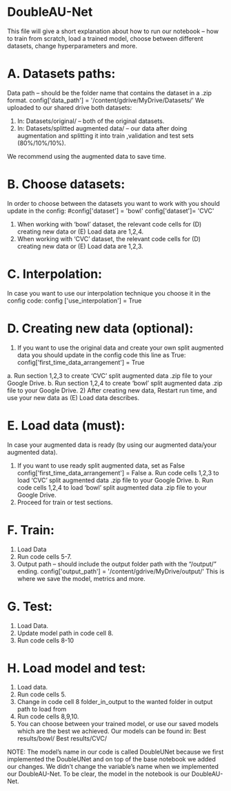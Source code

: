 # DoubleAU-Net
This file will give a short explanation about how to run our notebook – how to train from scratch, load a trained model, choose between different datasets, change hyperparameters and more.
# A.	Datasets paths:
Data path – should be the folder name that contains the dataset in a .zip format.
config['data_path'] = '/content/gdrive/MyDrive/Datasets/’
We uploaded to our shared drive both datasets:
1)	In: Datasets/original/ – both of the original datasets.
2)	In: Datasets/splitted augmented data/ – our data after doing augmentation and splitting it into train ,validation and test sets (80%/10%/10%). 

We recommend using the augmented data to save time.
# B.	Choose datasets:
In order to choose between the datasets you want to work with you should update in the config:
#config['dataset'] = 'bowl'
config['dataset']= 'CVC'
1)	When working with ‘bowl’ dataset, the relevant code cells for (D) creating new data or (E) Load data are 1,2,4.
2)	When working with ‘CVC’ dataset, the relevant code cells for (D) creating new data or (E) Load data are 1,2,3.
# C.	Interpolation:
In case you want to use our interpolation technique you choose it in the config code:
config ['use_interpolation'] = True

# D.	Creating new data (optional):
1)	If you want to use the original data and create your own split augmented data you should update in the config code this line as True:
config['first_time_data_arrangement'] = True

a.	Run section 1,2,3 to create ‘CVC’ split augmented data .zip file to your Google Drive.
b.	Run section 1,2,4 to create ‘bowl’ split augmented data .zip file to your Google Drive.
2)	After creating new data, Restart run time, and use your new data as (E) Load data describes.

# E.	Load data (must):
In case your augmented data is ready (by using our augmented data/your augmented data).
1)	If you want to use ready split augmented data, set as False config['first_time_data_arrangement'] = False
a.	Run code cells 1,2,3 to load ‘CVC’ split augmented data .zip file to your Google Drive.
b.	Run code cells 1,2,4 to load ‘bowl’ split augmented data .zip file to your Google Drive.
2)	Proceed for train or test sections.

# F.	Train:
1)	Load Data 
2)	Run code cells 5-7.
3)	Output path – should include the output folder path with the “/output/” ending.
config['output_path'] = '/content/gdrive/MyDrive/output/'
This is where we save the model, metrics and more.

# G.	Test:
1)	Load Data.
2)	Update model path in code cell 8.
3)	Run code cells 8-10

# H.	Load model and test:
1)	Load data.
2)	Run code cells 5.
3)	Change in code cell 8 folder_in_output to the wanted folder in output path to load from
4)	Run code cells 8,9,10. 
5)	You can choose between your trained model, or use our saved models which are the best we achieved.
Our models can be found in:
Best results/bowl/
Best results/CVC/

		
NOTE: The model’s name in our code is called DoubleUNet because we first implemented the DoubleUNet and on top of the base notebook we added our changes. We didn’t change the variable’s name when we implemented our DoubleAU-Net. To be clear, the model in the notebook is our DoubleAU-Net.
